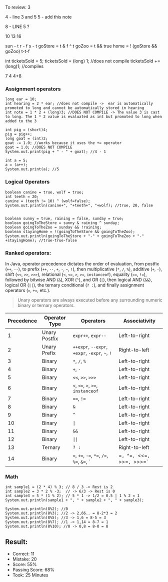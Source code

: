 
To review:
3

4 -  line 3 and 5
5 - add this note

8 - LINE 5 ?

10
13
16

sun - t
r - f
s - t
goStore = t & f ^ t
goZoo = t && true
home = ! (goStore && goZoo)
t-t-f

int ticketsSold = 5;
ticketsSold = (long) 1; //does not compile
ticketsSold += (long)1; //compiles

7
4
4+8


### Assignment operators

    long ear = 10;
    int hearing = 2 * ear; //does not compile ->  ear is automatically promoted to long and cannot be automatically stored in hearing
    int note = 1 * 2 + (long)3; //DOES NOT COMPILE -> The value 3 is cast to long. The 1 * 2 value is evaluated as int but promoted to long when added to the 3

    int pig = (short)4;
    pig = pig++;
    long goat = (int)2;
    goat -= 1.0; //works because it uses the += operator
    goat = 1.0; //DOES NOT COMPILE
    System.out.print(pig + " - " + goat); //4 - 1 

    int a = 5;
    a = (a++);
    System.out.print(a); //5 


### Logical Operators

    boolean canine = true, wolf = true;
    int teeth = 20;
    canine = (teeth != 10) ^ (wolf=false);
    System.out.println(canine+", "+teeth+", "+wolf); //true, 20, false


    boolean sunny = true, raining = false, sunday = true;
    boolean goingToTheStore = sunny & raining ^ sunday;
    boolean goingToTheZoo = sunday && !raining;
    boolean stayingHome = !(goingToTheStore && goingToTheZoo);
    System.out.println(goingToTheStore + "-" + goingToTheZoo + "-" +stayingHome); //true-true-false

### Ranked operators:

In Java, operator precedence dictates the order of evaluation, from postfix (`++`, `--`), 
to prefix (`++`, `--`, `+`, `-`, `~`, `!`), 
then multiplicative (`*`, `/`, `%`),
additive (`+`, `-`),
shift (`<<`, `>>`, `>>>`), 
relational (`<`, `<=`, `>`, `>=`, `instanceof`), 
equality (`==`, `!=`), followed by bitwise AND (`&`), XOR (`^`), and OR (`|`), then logical AND (`&&`), logical OR (`||`), the ternary conditional (`? :`), 
and finally assignment operators (`=`, `+=`, etc.).

> Unary operators are always executed before any surrounding numeric binary or ternary operators.


| Precedence | Operator Type | Operators                                      | Associativity                  |
|------------|---------------|------------------------------------------------|--------------------------------|
| 1          | Unary Postfix | `expr++`, `expr--`                             | Left-to-right                  |
| 2          | Unary Prefix  | `++expr`, `--expr`, `+expr`, `-expr`, `~`, `!` | Right-to-left                  |
| 3          | Binary        | `*`, `/`, `%`                                  | Left-to-right                  |
| 4          | Binary        | `+`, `-`                                       | Left-to-right                  |
| 5          | Binary        | `<<`, `>>`, `>>>`                              | Left-to-right                  |
| 6          | Binary        | `<`, `<=`, `>`, `>=`, `instanceof`             | Left-to-right                  |
| 7          | Binary        | `==`, `!=`                                     | Left-to-right                  |
| 8          | Binary        | `&`                                            | Left-to-right                  |
| 9          | Binary        | `^`                                            | Left-to-right                  |
| 10         | Binary        | `\|`                                           | Left-to-right                  |
| 11         | Binary        | `&&`                                           | Left-to-right                  |
| 12         | Binary        | `\|\|`                                         | Left-to-right                  |
| 13         | Ternary       | `? :`                                          | Right-to-left                  |
| 14         | Binary        | `=`, `+=`, `-=`, `*=`, `/=`, `%=`, `&=`, `     | =`, `^=`, `<<=`, `>>=`, `>>>=` | Right-to-left   |

### Math

    int sample1 = (2 * 4) % 3; // 8 / 3 -> Rest is 2
    int sample2 = 3 * 2 % -3;  // -> 6/3 -> Rest is 0
    int sample3 = 5 * (1 % 2); // 5 * 1 -> 1/2 = 0.5 | 1 % 2 = 1
    System.out.println(sample1 + ", " + sample2 + ", " + sample3);

    System.out.println(8%2); //0 
    System.out.println(8%3); //2 -> 2,66.. = 8-2*3 = 2
    System.out.println(8%5); //3 -> 1,6 = 8-5 = 3
    System.out.println(8%7); //1 -> 1,14 = 8-7 = 1
    System.out.println(8%10); //8 -> 0,8 = 8-0 = 8


## Result:

* Correct: 11
* Mistake: 20
* Score: 55%
* Passing Score: 68%
* Took: 25 Minutes

